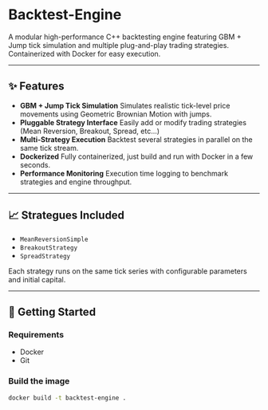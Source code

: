 # Backtest-Engine

A modular high-performance C++ backtesting engine featuring GBM + Jump tick simulation and multiple plug-and-play trading strategies. Containerized with Docker for easy execution.

---

## ✨ Features
- **GBM + Jump Tick Simulation**
  Simulates realistic tick-level price movements using Geometric Brownian Motion with jumps.
- **Pluggable Strategy Interface**
  Easily add or modify trading strategies (Mean Reversion, Breakout, Spread, etc...)
- **Multi-Strategy Execution**
  Backtest several strategies in parallel on the same tick stream.
- **Dockerized**
  Fully containerized, just build and run with Docker in a few seconds.
- **Performance Monitoring**
  Execution time logging to benchmark strategies and engine throughput.

---

## 📈 Strategues Included
- `MeanReversionSimple`
- `BreakoutStrategy`
- `SpreadStrategy`

Each strategy runs on the same tick series with configurable parameters and initial capital.

---

## 🚀 Getting Started

### Requirements
- Docker
- Git

### Build the image
```bash
docker build -t backtest-engine .
